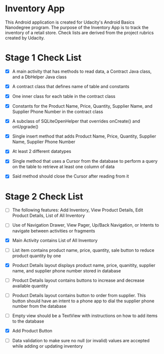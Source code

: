 # Inventory App

This Android application is created for Udacity's Android Basics Nanodegree program.
The purpose of the Inventory App is to track the inventory of a retail store.
Check lists are derived from the project rubrics created by Udacity.

# Stage 1 Check List
- [x] A main activity that has methods to read data, a Contract Java class, and a DbHelper Java class

- [x] A contract class that defines name of table and constants
- [x] One inner class for each table in the contract class
- [x] Constants for the Product Name, Price, Quantity, Supplier Name, and Supplier Phone Number in the contract class

- [x] A subclass of SQLiteOpenHelper that overrides onCreate() and onUpgrade()

- [x] Single insert method that adds Product Name, Price, Quantity, Supplier Name, Supplier Phone Number
- [x] At least 2 different datatypes

- [x] Single method that uses a Cursor from the database to perform a query on the table to retrieve at least one column of data
- [x] Said method should close the Cursor after reading from it

# Stage 2 Check List

- [ ] The following features: Add Inventory, View Product Details, Edit Product Details, List of All Inventory
- [ ] Use of Navigation Drawer, View Pager, Up/Back Navigation, or Intents to navigate between activities or fragments

- [x] Main Activity contains List of All Inventory
- [ ] List item contains product name, price, quantity, sale button to reduce product quantity by one

- [x] Product Details layout displays product name, price, quanitity, supplier name, and supplier phone number stored in database
- [ ] Product Details layout contains buttons to increase and decrease available quantity
- [ ] Product Details layout contains button to order from supplier. This button should have an intent to a phone app to dial the supplier phone number from the database

- [ ] Empty view should be a TextView with instructions on how to add items to the database
- [x] Add Product Button

- [ ] Data validation to make sure no null (or invalid) values are accepted while adding or updating inventory
